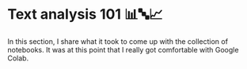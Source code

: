 # Text analysis 101 📊🔤📈


In this section, I share what it took to come up with
the collection of notebooks. It was at this point that
I really got comfortable with Google Colab.
